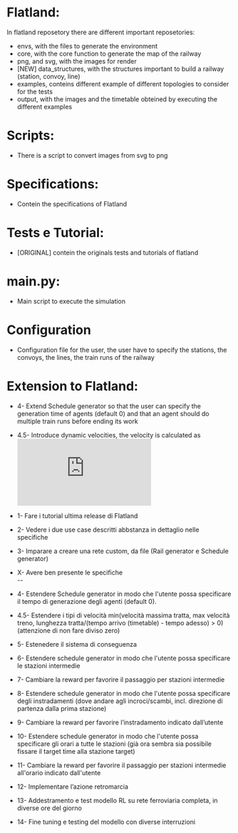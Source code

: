 # Flatland:  
In flatland reposetory there are different important reposetories:
- envs, with the files to generate the environment
- core, with the core function to generate the map of the railway
- png, and svg, with the images for render
- [NEW] data_structures, with the structures important to build a railway (station, convoy, line)
- examples, conteins different example of different topologies to consider for the tests
- output, with the images and the timetable obteined by executing the different examples 

# Scripts:    
- There is a script to convert images from svg to png

# Specifications:
- Contein the specifications of Flatland

# Tests e Tutorial:
- [ORIGINAL] contein the originals tests and tutorials of flatland

# main.py:
- Main script to execute the simulation

 # Configuration
 - Configuration file for the user, the user have to specify the stations, the convoys, the lines, the train runs of the railway

# Extension to Flatland:
- 4- Extend Schedule generator so that the user can specify the generation time of agents (default 0) and that an agent should do multiple train runs before ending its work
- 4.5- Introduce dynamic velocities, the velocity is calculated as ![equation](http://www.sciweavers.org/tex2img.php?eq=1%2Bsin%28mc%5E2%29&bc=White&fc=Black&im=jpg&fs=12&ff=arev&edit=)
- 1- Fare i tutorial ultima release di Flatland
- 2- Vedere i due use case descritti abbstanza in dettaglio nelle specifiche
- 3- Imparare a creare una rete custom, da file (Rail generator e Schedule generator)
- X- Avere ben presente le specifiche    
--
- 4- Estendere Schedule generator in modo che l'utente possa specificare il tempo di generazione degli agenti (default 0).
- 4.5- Estendere i tipi di velocità min(velocità massima tratta, max velocità treno, lunghezza tratta/(tempo arrivo (timetable) - tempo adesso) > 0) (attenzione di non fare diviso zero)
- 5- Estenedere il sistema di conseguenza
- 6- Estendere schedule generator in modo che l'utente possa specificare le stazioni intermedie
- 7- Cambiare la reward per favorire il passaggio per stazioni intermedie

- 8- Estendere schedule generator in modo che l'utente possa specificare degli instradamenti (dove andare agli incroci/scambi, incl. direzione di partenza dalla prima stazione)
- 9- Cambiare la reward per favorire l’instradamento indicato dall’utente
- 10- Estendere schedule generator in modo che l'utente possa specificare gli orari a tutte le stazioni (già ora sembra sia possibile fissare il target time alla stazione target)

- 11- Cambiare la reward per favorire il passaggio per stazioni intermedie all'orario indicato dall'utente

- 12- Implementare l’azione retromarcia

- 13- Addestramento e test modello RL su rete ferroviaria completa, in diverse ore del giorno
- 14- Fine tuning e testing del modello con diverse interruzioni
